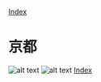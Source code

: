 [Index](../index.md)

# 京都

![alt text](PXL_20211120_023000104.jpg)
![alt text](PXL_20211122_023938112.PANO.jpg)
[Index](../index.md)